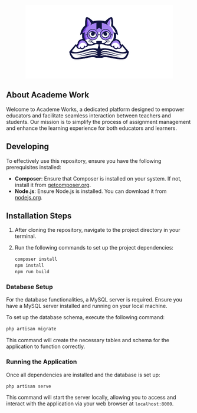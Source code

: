 <p align="center"><a href="" target="_blank"><img src="https://raw.githubusercontent.com/daveleone/academework-uniba/main/public/art/logo.svg" width="400" alt="Laravel Logo"></a></p>

## About Academe Work
Welcome to Academe Works, a dedicated platform designed to empower educators and facilitate seamless interaction between teachers and students. Our mission is to simplify the process of assignment management and enhance the learning experience for both educators and learners.

## Developing

To effectively use this repository, ensure you have the following prerequisites installed:

- **Composer**: Ensure that Composer is installed on your system. If not, install it from [getcomposer.org](https://getcomposer.org/).
- **Node.js**: Ensure Node.js is installed. You can download it from [nodejs.org](https://nodejs.org/).

## Installation Steps

1. After cloning the repository, navigate to the project directory in your terminal.

2. Run the following commands to set up the project dependencies:

   ```bash
   composer install
   npm install
   npm run build
   ```

### Database Setup

For the database functionalities, a MySQL server is required. Ensure you have a MySQL server installed and running on your local machine.

To set up the database schema, execute the following command:

```bash
php artisan migrate
```

This command will create the necessary tables and schema for the application to function correctly.

### Running the Application

Once all dependencies are installed and the database is set up:

```bash
php artisan serve
```

This command will start the server locally, allowing you to access and interact with the application via your web browser at `localhost:8000`.
